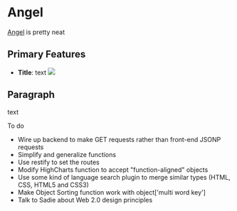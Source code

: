 Angel
=========
[Angel](#) is pretty neat

Primary Features
---------
* **Title**: text
![](/images/voting.png?raw=true)

Paragraph
---------
text

To do

* Wire up backend to make GET requests rather than front-end JSONP requests
* Simplify and generalize functions
* Use restify to set the routes
* Modify HighCharts function to accept "function-aligned" objects
* Use some kind of language search plugin to merge similar types (HTML, CSS, HTML5 and CSS3)
* Make Object Sorting function work with object['multi word key']
* Talk to Sadie about Web 2.0 design principles

